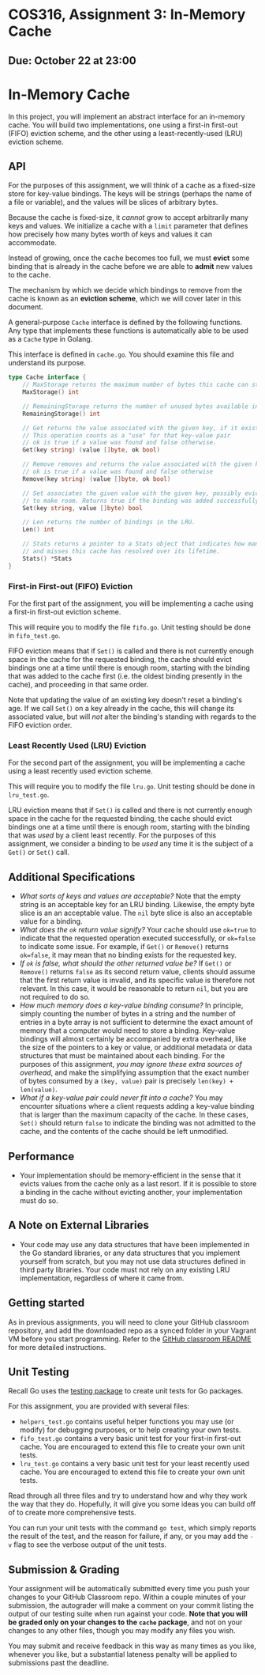 # COS316, Assignment 3: In-Memory Cache

## Due: October 22 at 23:00

# In-Memory Cache

In this project, you will implement an abstract interface for an in-memory cache.
You will build two implementations,
one using a first-in first-out (FIFO) eviction scheme,
and the other using a least-recently-used (LRU) eviction scheme.

## API

For the purposes of this assignment, we will think of a cache as a fixed-size
store for key-value bindings.
The keys will be strings (perhaps the name of a file or variable), and the values will be slices of arbitrary bytes.

Because the cache is fixed-size, it *cannot* grow to accept arbitrarily many
keys and values. We initialize a cache with a `limit` parameter that defines
how precisely how many bytes worth of keys and values it can accommodate.

Instead of growing, once the cache becomes too full, we must **evict**
some binding that is already in the cache before we are able to **admit** new
values to the cache.

The mechanism by which we decide which bindings to remove from the cache is
known as an **eviction scheme**, which we will cover later in this document.

A general-purpose `Cache` interface is defined by the following functions.
Any type that implements these functions is automatically able to be used as
a `Cache` type in Golang.

This interface is defined in `cache.go`. You should examine this file and
understand its purpose.

```go
type Cache interface {
	// MaxStorage returns the maximum number of bytes this cache can store
	MaxStorage() int

	// RemainingStorage returns the number of unused bytes available in this cache
	RemainingStorage() int

	// Get returns the value associated with the given key, if it exists.
	// This operation counts as a "use" for that key-value pair
	// ok is true if a value was found and false otherwise.
	Get(key string) (value []byte, ok bool)

	// Remove removes and returns the value associated with the given key, if it exists.
	// ok is true if a value was found and false otherwise
	Remove(key string) (value []byte, ok bool)

	// Set associates the given value with the given key, possibly evicting values
	// to make room. Returns true if the binding was added successfully, else false.
	Set(key string, value []byte) bool

	// Len returns the number of bindings in the LRU.
	Len() int

	// Stats returns a pointer to a Stats object that indicates how many hits
	// and misses this cache has resolved over its lifetime.
	Stats() *Stats
}
```

### First-in First-out (FIFO) Eviction
For the first part of the assignment, you will be implementing a cache using a
first-in first-out eviction scheme.

This will require you to modify the file `fifo.go`.
Unit testing should be done in `fifo_test.go`.

FIFO eviction means that if `Set()` is called and there is not currently enough
space in the cache for the requested binding, the cache should evict bindings
one at a time until there is enough room, starting with the binding that was
added to the cache first (i.e. the oldest binding presently in the cache), and
proceeding in that same order.

Note that updating the value of an existing key doesn't reset a
binding's age. If we call `Set()` on a key already in the cache,
this will change its associated value, but will *not* alter the
binding's standing with regards to the FIFO eviction order.

### Least Recently Used (LRU) Eviction
For the second part of the assignment, you will be implementing a cache using
a least recently used eviction scheme.

This will require you to modify the file `lru.go`.
Unit testing should be done in `lru_test.go`.

LRU eviction means that if `Set()` is called and there is not currently enough
space in the cache for the requested binding, the cache should evict bindings
one at a time until there is enough room, starting with the binding that was
*used* by a client least recently. For the purposes of this assignment, we
consider a binding to be *used* any time it is the subject of a `Get()` or
`Set()` call.

## Additional Specifications

* *What sorts of keys and values are acceptable?*
  Note that the empty string is an acceptable key for an LRU binding. Likewise,
  the empty byte slice is an an acceptable value. The `nil` byte slice is also an
  acceptable value for a binding.
* *What does the `ok` return value signify?*
  Your cache should use `ok=true` to indicate that the requested operation
  executed successfully, or `ok=false` to indicate some issue.
  For example, if `Get()` or `Remove()` returns `ok=false`, it may mean that
  no binding exists for the requested key.
* *If `ok` is false, what should the other returned value be?*
  If `Get()` or `Remove()` returns `false` as its second return value, clients
  should assume that the first return value is invalid, and its specific value
  is therefore not relevant. In this case, it would be reasonable to return `nil`,
  but you are not required to do so.
* *How much memory does a key-value binding consume?*
  In principle, simply counting the number of bytes in a string and the number
  of entries in a byte array is not sufficient to determine the exact amount of
  memory that a computer would need to store a binding. Key-value bindings will
  almost certainly be accompanied by extra overhead, like the size of the
  pointers to a key or value, or additional metadata or data structures that
  must be maintained about each binding. For the purposes of this assignment,
  *you may ignore these extra sources of overhead*, and make the simplifying
  assumption that the exact number of bytes consumed by a `(key, value)` pair
  is precisely `len(key) + len(value)`.
* *What if a key-value pair could never fit into a cache?*
  You may encounter situations where a client requests adding a key-value
  binding that is larger than the maximum capacity of the cache. In these cases,
  `Set()` should return `false` to indicate the binding was not admitted
  to the cache, and the contents of the cache should be left unmodified.


## Performance
* Your implementation should be memory-efficient in the sense that it evicts
  values from the cache only as a last resort. If it is possible to store a
  binding in the cache without evicting another, your implementation must do so.

## A Note on External Libraries
* Your code may use any data structures that have been implemented in the Go
  standard libraries, or any data structures that you implement yourself from
  scratch, but you may not use data structures defined in third party
  libraries. Your code must not rely on any existing LRU implementation,
  regardless of where it came from.

## Getting started

As in previous assignments, you will need to clone your GitHub classroom
repository, and add the downloaded repo as a synced folder in your Vagrant VM
before you start programming.
Refer to the [GitHub classroom README](https://github.com/cos316/COS316-Public/blob/master/assignments/GITHUB.md)
for more detailed instructions.

## Unit Testing

Recall Go uses the [testing package](https://golang.org/pkg/testing/) to create
unit tests for Go packages.

For this assignment, you are provided with several files:
* `helpers_test.go` contains useful helper functions you may use (or modify)
  for debugging purposes, or to help creating your own tests.
* `fifo_test.go` contains a very basic unit test for your first-in first-out
  cache. You are encouraged to extend this file to create your own unit tests.
* `lru_test.go` contains a very basic unit test for your least recently used
  cache. You are encouraged to extend this file to create your own unit tests.

Read through all three files and try to understand how and why they work the
way that they do.
Hopefully, it will give you some ideas you can build off of to create more
comprehensive tests.  

You can run your unit tests with the command `go test`, which simply reports the
result of the test, and the reason for failure, if any, or you may add the `-v`
flag to see the verbose output of the unit tests.

## Submission & Grading

Your assignment will be automatically submitted every time you push your changes
to your GitHub Classroom repo. Within a couple minutes of your submission, the
autograder will make a comment on your commit listing the output of our testing
suite when run against your code. **Note that you will be graded only on your
changes to the `cache` package**, and not on your changes to any other files,
though you may modify any files you wish.

You may submit and receive feedback in this way as many times as you like,
whenever you like, but a substantial lateness penalty will be applied to
submissions past the deadline.

